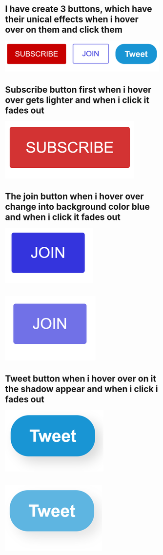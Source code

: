 # I have create 3 buttons, which have their unical effects when i hover over on them and click them
![](https://github.com/JakubTabor/HTML_CSS_basics/blob/main/Images/buttons.png)
#
# Subscribe button first when i hover over gets lighter and when i click it fades out

![](https://github.com/JakubTabor/HTML_CSS_basics/blob/main/Images/subscribe_fade.png)
#
# The join button when i hover over change into background color blue and when i click it fades out

![](https://github.com/JakubTabor/HTML_CSS_basics/blob/main/Images/join_color.png)
#
![](https://github.com/JakubTabor/HTML_CSS_basics/blob/main/Images/join_hover.png)
# 
# Tweet button when i hover over on it the shadow appear and when i click i fades out

![](https://github.com/JakubTabor/HTML_CSS_basics/blob/main/Images/tweet_shadow.png)
#
![](https://github.com/JakubTabor/HTML_CSS_basics/blob/main/Images/tweet_hover.png)
